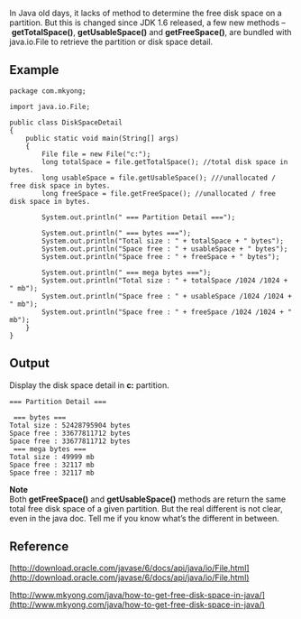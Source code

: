 In Java old days, it lacks of method to determine the free disk space on a partition. But this is changed since JDK 1.6 released, a few new methods – **getTotalSpace()**, **getUsableSpace()** and **getFreeSpace()**, are bundled with java.io.File to retrieve the partition or disk space detail.

## Example

    package com.mkyong;

    import java.io.File;

    public class DiskSpaceDetail
    {
        public static void main(String[] args)
        {
        	File file = new File("c:");
        	long totalSpace = file.getTotalSpace(); //total disk space in bytes.
        	long usableSpace = file.getUsableSpace(); ///unallocated / free disk space in bytes.
        	long freeSpace = file.getFreeSpace(); //unallocated / free disk space in bytes.

        	System.out.println(" === Partition Detail ===");

        	System.out.println(" === bytes ===");
        	System.out.println("Total size : " + totalSpace + " bytes");
        	System.out.println("Space free : " + usableSpace + " bytes");
        	System.out.println("Space free : " + freeSpace + " bytes");

        	System.out.println(" === mega bytes ===");
        	System.out.println("Total size : " + totalSpace /1024 /1024 + " mb");
        	System.out.println("Space free : " + usableSpace /1024 /1024 + " mb");
        	System.out.println("Space free : " + freeSpace /1024 /1024 + " mb");
        }
    }

## Output

Display the disk space detail in **c:** partition.

    === Partition Detail ===

     === bytes ===
    Total size : 52428795904 bytes
    Space free : 33677811712 bytes
    Space free : 33677811712 bytes
     === mega bytes ===
    Total size : 49999 mb
    Space free : 32117 mb
    Space free : 32117 mb

**Note**  
Both **getFreeSpace()** and **getUsableSpace()** methods are return the same total free disk space of a given partition. But the real different is not clear, even in the java doc. Tell me if you know what’s the different in between.

## Reference

[http://download.oracle.com/javase/6/docs/api/java/io/File.html](http://download.oracle.com/javase/6/docs/api/java/io/File.html)

[http://www.mkyong.com/java/how-to-get-free-disk-space-in-java/](http://www.mkyong.com/java/how-to-get-free-disk-space-in-java/)
